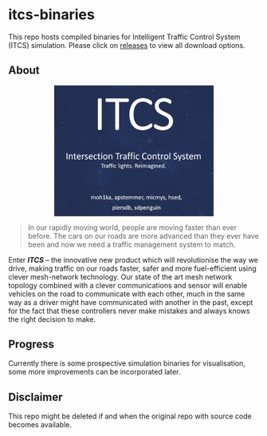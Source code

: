 # itcs-binaries
This repo hosts compiled binaries for Intelligent Traffic Control System (ITCS) simulation. Please click on [releases](https://github.com/hsed/itcs-binaries/releases) to view all download options.


## About
<p align="center">
<img src="https://raw.githubusercontent.com/hsed/itcs-binaries/master/itcs-team.png" width="320px" align="middle">
</p>

>In our rapidly moving world, people are moving faster than ever before. The cars on our roads are more advanced than they ever have been and now we need a traffic management system to match.

Enter ***ITCS*** – the innovative new product which will revolutionise the way we drive, making traffic on our roads faster, safer and more fuel-efficient using clever mesh-network technology. Our state of the art mesh network topology combined with a clever communications and sensor will enable vehicles on the road to communicate with each other, much in the same way as a driver might have communicated with another in the past, except for the fact that these controllers never make mistakes and always knows the right decision to make.


## Progress
Currently there is some prospective simulation binaries for visualisation, some more improvements can be incorporated later.

## Disclaimer
This repo might be deleted if and when the original repo with source code becomes available.
